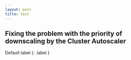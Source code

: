 ```yaml
---
layout: post
title: test
---
```

## Fixing the problem with the priority of downscaling by the Cluster Autoscaler

Default label
{: .label }

